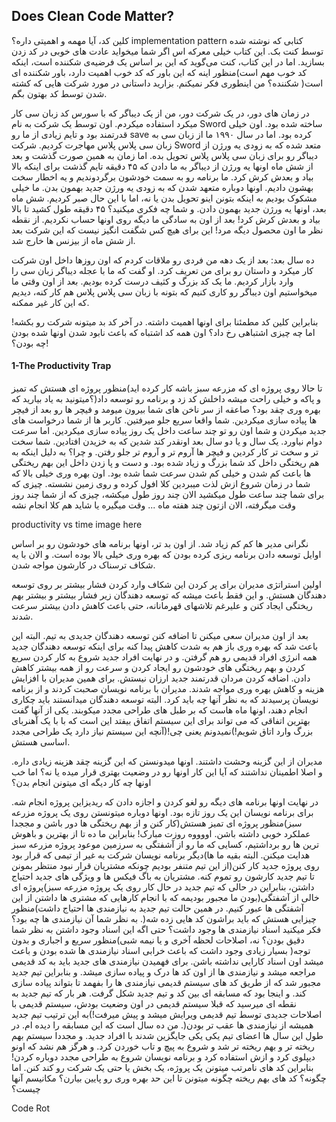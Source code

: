 ## Does Clean Code Matter?
کلین کد، آیا مهمه و اهمیتی داره؟ implementation pattern کتابی که نوشته شده توسط کنت بک. این کتاب خیلی معرکه اس اگر شما میخواید عادت های خوبی در کد زدن بسازید. اما در این کتاب، کنت می‌گوید که این بر اساس یک فرضیه‌ی شکننده است، اینکه کد خوب مهم است)منظور اینه که این باور که کد خوب اهمیت دارد، باور شکننده ای است(
شکننده؟ من اینطوری فکر نمیکنم. بزارید داستانی در مورد شرکت هایی که کشته شدن توسط کد بهتون بگم.

در زمان های دور، در یک شرکت دور، من از یک دیباگر که با سورس کد زبان سی کار میکرد استفاده میکردم. اون توسط یک شرکت به نام Sword ساخته شده بود. اون خیلی قدرتمند بود و تایم زیادی از ما رو save کرده بود.  اما در سال ۱۹۹۰ ما از زبان سی به زبان سی پلاس پلاس مهاجرت کردیم. شرکت Sword متعد شده که به زودی یه ورژن از دیباگر رو برای زبان سی پلاس پلاس تحویل بده. اما زمان به همین صورت گذشت و بعد از شش ماه اونها یه ورژن از دیباگر به ما دادن که ۴۵ دقیقه تایم گذشت برای اینکه بالا بیاد و بعدش کرش کرد. ما برنامه رو به سمت خودشون برگردوندیم و یه اخطار سخت بهشون دادیم. اونها دوباره متعهد شدن که به زودی یه ورژن جدید بهمون بدن. ما خیلی مشکوک بودیم به اینکه بتونن اینو تحویل بدن یا نه، اما با این حال صبر کردیم. شش ماه بعد، اونها یه ورژن جدید بهمون دادن. و شما چه فکری میکنید؟ ۴۵ دقیقه طول کشید تا بالا بیاد و بعدش کرش کرد!
بعد از اون به سادگی ما دیگه روی اونها حساب نکردیم. از نقطه نظر ما اون محصول دیگه مرد! این برای هیچ کس شگفت انگیز نیست که این شرکت بعد از شش ماه از بیزنس ها خارج شد.

ده سال بعد:  بعد از یک دهه من فردی رو ملاقات کردم که اون روزها داخل اون شرکت کار میکرد و داستان رو برای من تعریف کرد. او گفت که ما با عجله دیباگر زبان سی را وارد بازار کردیم. ما یک کد بزرگ و کثیف درست کرده بودیم. بعد از اون وقتی ما میخواستیم اون دیباگر رو کاری کنیم که بتونه با زبان سی پلاس پلاس هم کار کنه، دیدیم که این کار غیر ممکنه.

بنابراین کلین کد مطمئنا برای اونها اهمیت داشته. در آخر کد بد میتونه شرکت رو بکشه!
اما چه چیزی اشتباهی رخ داد؟ اون همه کد اشتباه که باعث نابود شدن اونها شده بودن چه بودن؟!

#### 1-The Productivity Trap
تا حالا روی پروژه ای که مزرعه سبز باشه کار کرده اید)منظور پروژه ای هستش که تمیز و پاکه و خیلی راحت میشه داخلش کد زد و برنامه رو توسعه داد(؟میتونید به یاد بیارید که بهره وری چقد بود؟ صاعقه از سر ناخن های شما بیرون میومد و فیچر ها رو بعد از فیچر ها پیاده سازی میکردین. شما واقعا سریع جلو میرفتین. کاربر ها از شما درخواست های جدید میکردن و شما اون رو تو چند ساعت داخل یک روز پیاده سازی میکردین. اما سرعت دوام نیاورد. یک سال و یا دو سال بعد اونقدر کند شدین که به خزیدن افتادین. شما سخت تر و سخت تر کار کردین و فیچر ها آروم تر و آروم تر جلو رفتن. و چرا؟ به دلیل اینکه به هم ریختگی داخل کد شما بزرگ و زیاد شده بود. و دست و پا زدن داخل این بهم ریختگی ها باعث کم شدن و خیلی کم شدن سرعت شما شده بود. اون بهره وری خیلی بالا که شما در زمان شروع ازش لذت میبردین کلا افول کرده و روی زمین نشسته. چیزی که برای شما چند ساعت طول میکشید الان چند روز طول میکشه، چیزی که از شما چند روز وقت میگرفته، الان ازتون چند هفته ماه ... وقت میگیره یا شاید هم کلا انجام نشه

productivity vs time image here

نگرانی مدیر ها کم کم زیاد شد. از اون بد تر، اونها برنامه های خودشون رو بر اساس اوایل توسعه دادن برنامه ریزی کرده بودن که بهره وری خیلی بالا بوده است. و الان با یه شکاف ترسناک در کارشون مواجه شدن.

اولین استراتژی مدیران برای پر کردن این شکاف وارد کردن فشار بیشتر بر روی توسعه دهندگان هستش. و این فقط باعث میشه که توسعه دهندگان زیر فشار بیشتر و بیشتر بهم ریختگی ایجاد کنن و علیرغم تلاشهای قهرمانانه، حتی باعث کاهش دادن بیشتر سرعت شدند. 

بعد از اون مدیران سعی میکنن تا اضافه کنن توسعه دهندگان جدیدی به تیم. البته این باعث شد که بهره وری باز هم به شدت کاهش پیدا کنه برای اینکه توسعه دهندگان جدید همه انرژی افراد قدیمی رو هم گرفتن. و در نهایت افراد جدید شروع به کار کردن سریع کردن و بهم ریختگی های خودشون رو ایجاد کردن و سرعت رو از همه بیشتر کاهش دادن. اضافه کردن مردان قدرتمند جدید ارزان نیستش. برای همین مدیران با افزایش هزینه و کاهش بهره وری مواجه شدند. مدیران با برنامه نویسان صحبت کردند و از برنامه نویسان پرسیدند که به نظر آنها چه باید کرد. البته توسعه دهندگان میدانستند باید چکاری انجام دهند، اونها ماه هاست که بر طبل های طراحی مجدد میکوبند. یکی از آنها گفت بهترین اتفاقی که می تواند برای این سیستم اتفاق بیفتد این است که با با یک آهنربای بزرگ وارد اتاق شویم!)نمیدونم یعنی چی!(آنچه این سیستم نیاز دارد یک طراحی مجدد اساسی هستش.

مدیران از این گزینه وحشت داشتند. اونها میدونستن که این گزینه چقد هزینه زیادی داره. و اصلا اطمینان نداشتند که آیا این کار اونها رو در وضعیت بهتری قرار میده یا نه؟ اما خب اونها چه کار دیگه ای میتونن انجام بدن؟

در نهایت اونها برنامه های دیگه رو لغو کردن و اجازه دادن که ریدیزاین پروژه انجام شه. برای برنامه نویسان این یک روز تازه بود. اونها دوباره میتونستن روی یک پروژه مزرعه سبز)منظور پروژه ای تمیز هستش(کار کنن و از بهم ریختگی ها دور باشن و مججدا عملکرد خوبی داشته باشن. اووووه روزت مبارک! بنابراین ما ده تا از بهترین و باهوش ترین ها رو برداشتیم، کسایی که ما رو از آشفتگی به سرزمین موعود پروژه مزرعه سبز هدایت میکنن. البته بقیه ما ها)دیگر برنامه نویسان شرکت به غیر از تیمی که قرار بود روی پروژه جدید کار کنن(از این تیم متنفر بودیم چونکه مشتریان قرار نبود منتظر بمونن تا تیم جدید کارشون رو تموم کنه. مشتریان به باگ فیکس ها و ویژگی های جدید احتیاج داشتن، بنابراین در حالی که تیم جدید در حال کار روی یک پروژه مزرعه سبز)پروژه ای خالی از آشفتگی(بودن ما مجبور بودیمه که با انجام کارهایی که مشتری ها داشتن از این آشفتگی ها عبور کنیم. در همین حالت تیم جدید به نیازمندی ها احتیاج داشت)منظور چیزایی هستش که باید براشون کد هایی زده شه(. به نظر شما آن نیازمندی ها چه بود؟ فکر میکنید اسناد نیازمندی ها وجود داشت؟ حتی اگه این اسناد وجود داشتن به نظر شما دقیق بودن؟ نه، اصلاحات لحظه آخری و یا نیمه شبی)منظور سریع و اجباری و بدون توجه( بسیار زیادی وجود داشت که باعث خرابی اسناد نیازمندی ها شده بودن و باعث میشد اون اسناد کارایی نداشته باشن. برای فهمیدن نیازمندی های جدید باید به کد قدیمی مراجعه میشد و نیازمندی ها از اون کد ها درک و پیاده سازی میشد. و بنابراین تیم جدید مجبور شد که از طریق کد های سیستم قدیمی نیازمندی ها را بفهمد تا بتواند پیاده سازی کند. و اینجا بود که مسابقه ای بین کد و تیم جدید شکل گرفت. هر بار که تیم جدید به نقطه ای میرسید که قبلا سیستم قدیمی در اون وضعیت بودش، سیستم قدیمی با اصلاحات جدیدی توسط تیم قدیمی ویرایش میشد و پیش میرفت!)به این ترتیب تیم جدید همیشه از نیازمندی ها عقب تر بودن(. من ده سال است که این مسابقه را دیده ام. در طول این سال ها اعضای تیم یکی یکی جایگزین شدند با افراد جدید. و مجددا سیستم بهم ریخته تر و بهم ریخته تر شد و شروع به پیچ و تاب خوردن کرد. و هرگز هم نشد که اونو دیپلوی کرد و ازش استفاده کرد و برنامه نویسان شروع به طراحی مجدد دوباره کردن! بنابراین کد های نامرتب میتونن یک پروژه، یک بخش یا حتی یک شرکت رو کند کنن. اما چگونه؟ کد های بهم ریخته چگونه میتونن تا این حد بهره وری رو پایین بیارن؟ مکانیسم آنها چیست؟ 

Code Rot



























